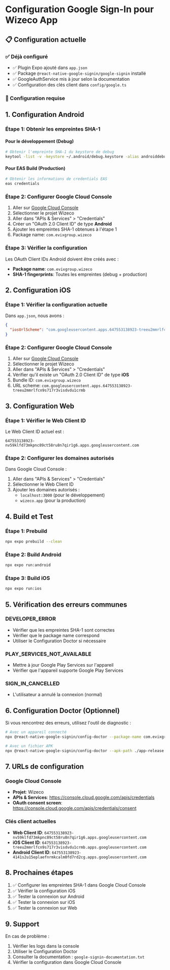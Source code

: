 # Configuration Google Sign-In pour Wizeco App

## 📋 Configuration actuelle

### ✅ Déjà configuré

- ✅ Plugin Expo ajouté dans `app.json`
- ✅ Package `@react-native-google-signin/google-signin` installé
- ✅ GoogleAuthService mis à jour selon la documentation
- ✅ Configuration des clés client dans `config/google.ts`

### 🔧 Configuration requise

## 1. Configuration Android

### Étape 1: Obtenir les empreintes SHA-1

#### Pour le développement (Debug)

```bash
# Obtenir l'empreinte SHA-1 du keystore de debug
keytool -list -v -keystore ~/.android/debug.keystore -alias androiddebugkey -storepass android -keypass android
```

#### Pour EAS Build (Production)

```bash
# Obtenir les informations de credentials EAS
eas credentials
```

### Étape 2: Configurer Google Cloud Console

1. Aller sur [Google Cloud Console](https://console.cloud.google.com/)
2. Sélectionner le projet Wizeco
3. Aller dans "APIs & Services" > "Credentials"
4. Créer un "OAuth 2.0 Client ID" de type **Android**
5. Ajouter les empreintes SHA-1 obtenues à l'étape 1
6. Package name: `com.evixgroup.wizeco`

### Étape 3: Vérifier la configuration

Les OAuth Client IDs Android doivent être créés avec :

- **Package name**: `com.evixgroup.wizeco`
- **SHA-1 fingerprints**: Toutes les empreintes (debug + production)

## 2. Configuration iOS

### Étape 1: Vérifier la configuration actuelle

Dans `app.json`, nous avons :

```json
{
  "iosUrlScheme": "com.googleusercontent.apps.647553138923-treeu2mmrlfcn9s717r3visdvdu1crmb"
}
```

### Étape 2: Configurer Google Cloud Console

1. Aller sur [Google Cloud Console](https://console.cloud.google.com/)
2. Sélectionner le projet Wizeco
3. Aller dans "APIs & Services" > "Credentials"
4. Vérifier qu'il existe un "OAuth 2.0 Client ID" de type **iOS**
5. Bundle ID: `com.evixgroup.wizeco`
6. URL scheme: `com.googleusercontent.apps.647553138923-treeu2mmrlfcn9s717r3visdvdu1crmb`

## 3. Configuration Web

### Étape 1: Vérifier le Web Client ID

Le Web Client ID actuel est :

```
647553138923-nv59klfd73mkpnc89ct58ru8n7qir1g6.apps.googleusercontent.com
```

### Étape 2: Configurer les domaines autorisés

Dans Google Cloud Console :

1. Aller dans "APIs & Services" > "Credentials"
2. Sélectionner le Web Client ID
3. Ajouter les domaines autorisés :
   - `localhost:3000` (pour le développement)
   - `wizeco.app` (pour la production)

## 4. Build et Test

### Étape 1: Prebuild

```bash
npx expo prebuild --clean
```

### Étape 2: Build Android

```bash
npx expo run:android
```

### Étape 3: Build iOS

```bash
npx expo run:ios
```

## 5. Vérification des erreurs communes

### DEVELOPER_ERROR

- Vérifier que les empreintes SHA-1 sont correctes
- Vérifier que le package name correspond
- Utiliser le Configuration Doctor si nécessaire

### PLAY_SERVICES_NOT_AVAILABLE

- Mettre à jour Google Play Services sur l'appareil
- Vérifier que l'appareil supporte Google Play Services

### SIGN_IN_CANCELLED

- L'utilisateur a annulé la connexion (normal)

## 6. Configuration Doctor (Optionnel)

Si vous rencontrez des erreurs, utilisez l'outil de diagnostic :

```bash
# Avec un appareil connecté
npx @react-native-google-signin/config-doctor --package-name com.evixgroup.wizeco

# Avec un fichier APK
npx @react-native-google-signin/config-doctor --apk-path ./app-release.apk
```

## 7. URLs de configuration

### Google Cloud Console

- **Projet**: Wizeco
- **APIs & Services**: https://console.cloud.google.com/apis/credentials
- **OAuth consent screen**: https://console.cloud.google.com/apis/credentials/consent

### Clés client actuelles

- **Web Client ID**: `647553138923-nv59klfd73mkpnc89ct58ru8n7qir1g6.apps.googleusercontent.com`
- **iOS Client ID**: `647553138923-treeu2mmrlfcn9s717r3visdvdu1crmb.apps.googleusercontent.com`
- **Android Client ID**: `647553138923-4141s2u15eplaefnrmkcalm0fd7rd2cg.apps.googleusercontent.com`

## 8. Prochaines étapes

1. ✅ Configurer les empreintes SHA-1 dans Google Cloud Console
2. ✅ Vérifier la configuration iOS
3. ✅ Tester la connexion sur Android
4. ✅ Tester la connexion sur iOS
5. ✅ Tester la connexion sur Web

## 9. Support

En cas de problème :

1. Vérifier les logs dans la console
2. Utiliser le Configuration Doctor
3. Consulter la documentation : `google-signin-documentation.txt`
4. Vérifier la configuration dans Google Cloud Console
